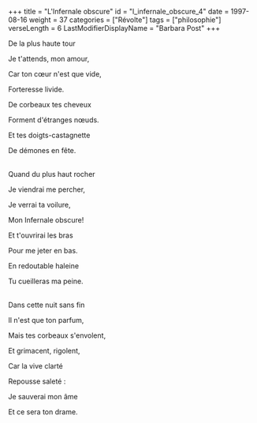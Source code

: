 +++
title = "L'Infernale obscure"
id = "l_infernale_obscure_4"
date = 1997-08-16
weight = 37
categories = ["Révolte"]
tags = ["philosophie"]
verseLength = 6
LastModifierDisplayName = "Barbara Post"
+++

De la plus haute tour

Je t'attends, mon amour,

Car ton cœur n'est que vide,

Forteresse livide.

De corbeaux tes cheveux

Forment d'étranges nœuds.

Et tes doigts-castagnette

De démones en fête.

 \
Quand du plus haut rocher

Je viendrai me percher,

Je verrai ta voilure,

Mon Infernale obscure!

Et t'ouvrirai les bras

Pour me jeter en bas.

En redoutable haleine

Tu cueilleras ma peine.

 \
Dans cette nuit sans fin

Il n'est que ton parfum,

Mais tes corbeaux s'envolent,

Et grimacent, rigolent,

Car la vive clarté

Repousse saleté :

Je sauverai mon âme

Et ce sera ton drame.

